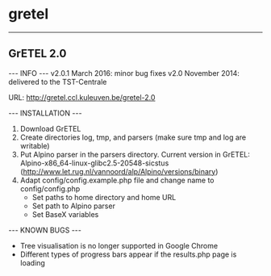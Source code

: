 # gretel

----------
GrETEL 2.0
----------

--- INFO ---
v2.0.1 March 2016: minor bug fixes
v2.0 November 2014: delivered to the TST-Centrale

URL: http://gretel.ccl.kuleuven.be/gretel-2.0

--- INSTALLATION ---

1. Download GrETEL
2. Create directories log, tmp, and parsers (make sure tmp and log are writable)
3. Put Alpino parser in the parsers directory. Current version in GrETEL: Alpino-x86_64-linux-glibc2.5-20548-sicstus (http://www.let.rug.nl/vannoord/alp/Alpino/versions/binary)
4. Adapt config/config.example.php file and change name to config/config.php
   - Set paths to home directory and home URL
   - Set path to Alpino parser
   - Set BaseX variables
   

--- KNOWN BUGS ---

- Tree visualisation is no longer supported in Google Chrome
- Different types of progress bars appear if the results.php page is loading
